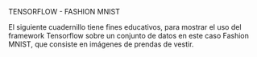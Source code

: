 TENSORFLOW - FASHION MNIST

El siguiente cuadernillo tiene fines educativos, para mostrar el uso del framework Tensorflow sobre un conjunto de datos en este caso Fashion MNIST, que consiste en imágenes de prendas de vestir.
